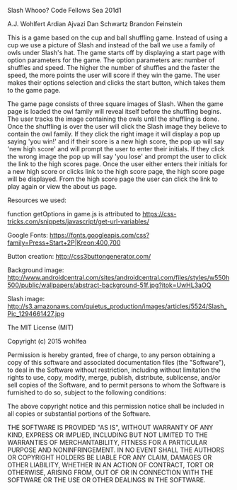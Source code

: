 Slash Whooo?
Code Fellows Sea 201d1

A.J. Wohlfert
Ardian Ajvazi
Dan Schwartz
Brandon Feinstein

This is a game based on the cup and ball shuffling game. Instead of using a cup we use a picture of Slash and instead of the ball we use a family of owls under Slash's hat. The game starts off by displaying a start page with option parameters for the game. The option parameters are: number of shuffles and speed. The higher the number of shuffles and the faster the speed, the more points the user will score if they win the game. The user makes their options selection and clicks the start button, which takes them to the game page.

The game page consists of three square images of Slash. When the game page is loaded the owl family will reveal itself before the shuffling begins. The user tracks the image containing the owls until the shuffling is done. Once the shuffling is over the user will click the Slash image they believe to contain the owl family. If they click the right image it will display a pop up saying 'you win!' and if their score is a new high score, the pop up will say 'new high score' and will prompt the user to enter their initials. If they click the wrong image the pop up will say 'you lose' and prompt the user to click the link to the high scores page. Once the user either enters their initials for a new high score or clicks link to the high score page, the high score page will be displayed. From the high score page the user can click the link to play again or view the about us page.

Resources we used:

function getOptions in game.js is attributed to https://css-tricks.com/snippets/javascript/get-url-variables/

Google Fonts:
https://fonts.googleapis.com/css?family=Press+Start+2P|Kreon:400,700

Button creation:
http://css3buttongenerator.com/

Background image:
http://www.androidcentral.com/sites/androidcentral.com/files/styles/w550h500/public/wallpapers/abstract-background-51f.jpg?itok=UwHL3aOQ

Slash image:
http://s3.amazonaws.com/quietus_production/images/articles/5524/Slash_Pic_1294661427.jpg


The MIT License (MIT)

Copyright (c) 2015 wohlfea

Permission is hereby granted, free of charge, to any person obtaining a copy
of this software and associated documentation files (the "Software"), to deal
in the Software without restriction, including without limitation the rights
to use, copy, modify, merge, publish, distribute, sublicense, and/or sell
copies of the Software, and to permit persons to whom the Software is
furnished to do so, subject to the following conditions:

The above copyright notice and this permission notice shall be included in all
copies or substantial portions of the Software.

THE SOFTWARE IS PROVIDED "AS IS", WITHOUT WARRANTY OF ANY KIND, EXPRESS OR
IMPLIED, INCLUDING BUT NOT LIMITED TO THE WARRANTIES OF MERCHANTABILITY,
FITNESS FOR A PARTICULAR PURPOSE AND NONINFRINGEMENT. IN NO EVENT SHALL THE
AUTHORS OR COPYRIGHT HOLDERS BE LIABLE FOR ANY CLAIM, DAMAGES OR OTHER
LIABILITY, WHETHER IN AN ACTION OF CONTRACT, TORT OR OTHERWISE, ARISING FROM,
OUT OF OR IN CONNECTION WITH THE SOFTWARE OR THE USE OR OTHER DEALINGS IN THE
SOFTWARE.




